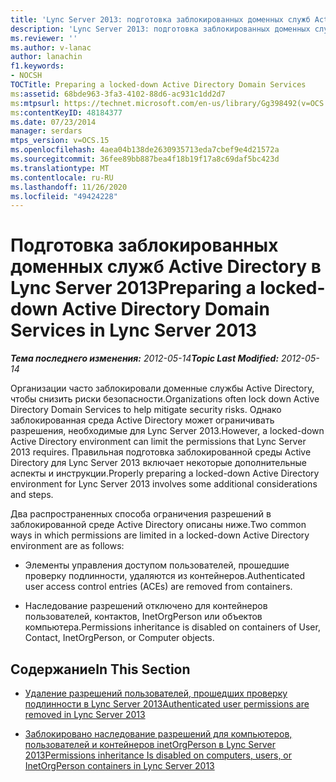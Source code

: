 ```yaml
---
title: 'Lync Server 2013: подготовка заблокированных доменных служб Active Directory'
description: 'Lync Server 2013: подготовка заблокированных доменных служб Active Directory.'
ms.reviewer: ''
ms.author: v-lanac
author: lanachin
f1.keywords:
- NOCSH
TOCTitle: Preparing a locked-down Active Directory Domain Services
ms:assetid: 68bde963-3fa3-4102-88d6-ac931c1dd2d7
ms:mtpsurl: https://technet.microsoft.com/en-us/library/Gg398492(v=OCS.15)
ms:contentKeyID: 48184377
ms.date: 07/23/2014
manager: serdars
mtps_version: v=OCS.15
ms.openlocfilehash: 4aea04b138de2630935713eda7cbef9e4d21572a
ms.sourcegitcommit: 36fee89bb887bea4f18b19f17a8c69daf5bc423d
ms.translationtype: MT
ms.contentlocale: ru-RU
ms.lasthandoff: 11/26/2020
ms.locfileid: "49424228"
---
```

# <a name="preparing-a-locked-down-active-directory-domain-services-in-lync-server-2013"></a><span data-ttu-id="8567f-103">Подготовка заблокированных доменных служб Active Directory в Lync Server 2013</span><span class="sxs-lookup"><span data-stu-id="8567f-103">Preparing a locked-down Active Directory Domain Services in Lync Server 2013</span></span>

<div data-xmlns="http://www.w3.org/1999/xhtml">

<div class="topic" data-xmlns="http://www.w3.org/1999/xhtml" data-msxsl="urn:schemas-microsoft-com:xslt" data-cs="https://msdn.microsoft.com/">

<div data-asp="https://msdn2.microsoft.com/asp">



</div>

<div id="mainSection">

<div id="mainBody"><span data-ttu-id="8567f-104">

<span> </span></span><span class="sxs-lookup"><span data-stu-id="8567f-104">

<span> </span></span></span>

<span data-ttu-id="8567f-105">_**Тема последнего изменения:** 2012-05-14_</span><span class="sxs-lookup"><span data-stu-id="8567f-105">_**Topic Last Modified:** 2012-05-14_</span></span>

<span data-ttu-id="8567f-106">Организации часто заблокировали доменные службы Active Directory, чтобы снизить риски безопасности.</span><span class="sxs-lookup"><span data-stu-id="8567f-106">Organizations often lock down Active Directory Domain Services to help mitigate security risks.</span></span> <span data-ttu-id="8567f-107">Однако заблокированная среда Active Directory может ограничивать разрешения, необходимые для Lync Server 2013.</span><span class="sxs-lookup"><span data-stu-id="8567f-107">However, a locked-down Active Directory environment can limit the permissions that Lync Server 2013 requires.</span></span> <span data-ttu-id="8567f-108">Правильная подготовка заблокированной среды Active Directory для Lync Server 2013 включает некоторые дополнительные аспекты и инструкции.</span><span class="sxs-lookup"><span data-stu-id="8567f-108">Properly preparing a locked-down Active Directory environment for Lync Server 2013 involves some additional considerations and steps.</span></span>

<span data-ttu-id="8567f-109">Два распространенных способа ограничения разрешений в заблокированной среде Active Directory описаны ниже.</span><span class="sxs-lookup"><span data-stu-id="8567f-109">Two common ways in which permissions are limited in a locked-down Active Directory environment are as follows:</span></span>

  - <span data-ttu-id="8567f-110">Элементы управления доступом пользователей, прошедшие проверку подлинности, удаляются из контейнеров.</span><span class="sxs-lookup"><span data-stu-id="8567f-110">Authenticated user access control entries (ACEs) are removed from containers.</span></span>

  - <span data-ttu-id="8567f-111">Наследование разрешений отключено для контейнеров пользователей, контактов, InetOrgPerson или объектов компьютера.</span><span class="sxs-lookup"><span data-stu-id="8567f-111">Permissions inheritance is disabled on containers of User, Contact, InetOrgPerson, or Computer objects.</span></span>

<div>

## <a name="in-this-section"></a><span data-ttu-id="8567f-112">Содержание</span><span class="sxs-lookup"><span data-stu-id="8567f-112">In This Section</span></span>

  - [<span data-ttu-id="8567f-113">Удаление разрешений пользователей, прошедших проверку подлинности в Lync Server 2013</span><span class="sxs-lookup"><span data-stu-id="8567f-113">Authenticated user permissions are removed in Lync Server 2013</span></span>](lync-server-2013-authenticated-user-permissions-are-removed.md)

  - [<span data-ttu-id="8567f-114">Заблокировано наследование разрешений для компьютеров, пользователей и контейнеров inetOrgPerson в Lync Server 2013</span><span class="sxs-lookup"><span data-stu-id="8567f-114">Permissions inheritance Is disabled on computers, users, or InetOrgPerson containers in Lync Server 2013</span></span>](lync-server-2013-permissions-inheritance-is-disabled-on-computers-users-or-inetorgperson-containers.md)

<span data-ttu-id="8567f-115"></div>

</div>

<span> </span>

</div>

</div>

</span><span class="sxs-lookup"><span data-stu-id="8567f-115"></div>

</div>

<span> </span>

</div>

</div>

</span></span></div>

